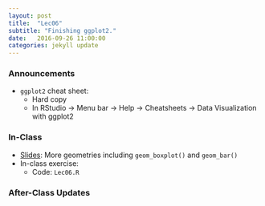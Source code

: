 ```yaml
---
layout: post
title:  "Lec06"
subtitle: "Finishing ggplot2."
date:   2016-09-26 11:00:00
categories: jekyll update
---
```




### Announcements

* `ggplot2` cheat sheet:
    + Hard copy
    + In RStudio -> Menu bar -> Help -> Cheatsheets -> Data Visualization with ggplot2



### In-Class

* <a href = "http://htmlpreview.github.io/?https://raw.githubusercontent.com/2016-09-Middlebury-Data-Science/Topics/master/Lec06%20Finishing%20ggplot2/Lec06.html" target = "_blank">Slides</a>: More geometries including `geom_boxplot()` and `geom_bar()`
* In-class exercise:
    + Code: `Lec06.R`


### After-Class Updates


